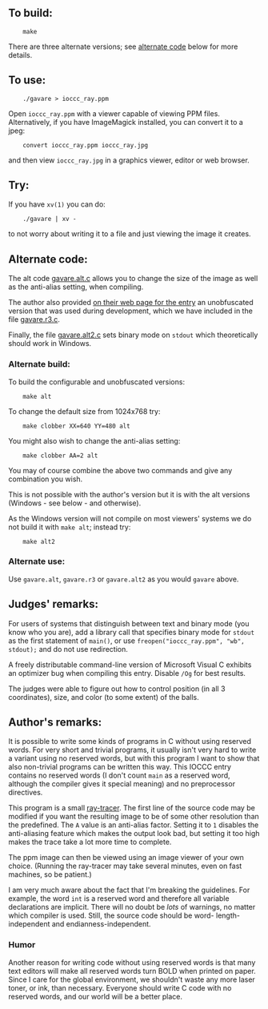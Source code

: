 ## To build:

```<!---sh-->
    make
```

There are three alternate versions; see [alternate code](#alternate-code) below
for more details.


## To use:

```<!---sh-->
    ./gavare > ioccc_ray.ppm
```

Open `ioccc_ray.ppm` with a viewer capable of viewing PPM files. Alternatively,
if you have ImageMagick installed, you can convert it to a jpeg:

```<!---sh-->
    convert ioccc_ray.ppm ioccc_ray.jpg
```

and then view `ioccc_ray.jpg` in a graphics viewer, editor or web browser.


## Try:

If you have `xv(1)` you can do:

```<!---sh-->
    ./gavare | xv -
```

to not worry about writing it to a file and just viewing the image it creates.


## Alternate code:

The alt code [gavare.alt.c](gavare.alt.c) allows you to change the size of the
image as well as the anti-alias setting, when compiling.

The author also provided [on their web page for the
entry](https://gavare.se/ioccc/ioccc_gavare.c.html) an unobfuscated version that
was used during development, which we have included in the file
[gavare.r3.c](gavare.r3.c).

Finally, the file [gavare.alt2.c](gavare.alt2.c) sets binary mode
on `stdout` which theoretically should work in Windows.


### Alternate build:

To build the configurable and unobfuscated versions:

```<!---sh-->
    make alt
```

To change the default size from 1024x768 try:

```<!---sh-->
    make clobber XX=640 YY=480 alt
```

You might also wish to change the anti-alias setting:

```<!---sh-->
    make clobber AA=2 alt
```

You may of course combine the above two commands and give any combination you
wish.

This is not possible with the author's version but it is with the alt versions
(Windows - see below - and otherwise).

As the Windows version will not compile on most viewers' systems we do not build
it with `make alt`; instead try:

```<!---sh-->
    make alt2
```


### Alternate use:

Use `gavare.alt`, `gavare.r3` or `gavare.alt2` as you would `gavare` above.


## Judges' remarks:

For users of systems that distinguish between text and binary mode
(you know who you are), add a library call that specifies binary mode
for `stdout` as the first statement of `main()`,
or use `freopen("ioccc_ray.ppm", "wb", stdout);` and do not use redirection.

A freely distributable command-line version of Microsoft Visual C
exhibits an optimizer bug when compiling this entry. Disable `/Og` for
best results.

The judges were able to figure out how to control position
(in all 3 coordinates), size, and color (to some extent) of the balls.


## Author's remarks:

It is possible to write some kinds of programs in C without using reserved
words.  For very short and trivial programs, it usually isn't very hard to
write a variant using no reserved words, but with this program I want to
show that also non-trivial programs can be written this way.  This IOCCC
entry contains no reserved words (I don't count `main` as a reserved word,
although the compiler gives it special meaning) and no preprocessor
directives.

This program is a small
[ray-tracer](https://en.wikipedia.org/wiki/Ray_tracing_(graphics)). The first
line of the source code may be modified if you want the resulting image to be of
some other resolution than the predefined. The `A` value is an anti-alias
factor. Setting it to `1` disables the anti-aliasing feature which makes the
output look bad, but setting it too high makes the trace take a lot more time
to complete.

The ppm image can then be viewed using an image viewer of your own choice.
(Running the ray-tracer may take several minutes, even on fast machines,
so be patient.)

I am very much aware about the fact that I'm breaking the guidelines. For
example, the word `int` is a reserved word and therefore all variable
declarations are implicit.  There will no doubt be _lots_ of warnings,
no matter which compiler is used.  Still, the source code should be word-
length-independent and endianness-independent.


### Humor

Another reason for writing code without using reserved words is that many
text editors will make all reserved words turn BOLD when printed on
paper.  Since I care for the global environment, we shouldn't waste any
more laser toner, or ink, than necessary. Everyone should write C code
with no reserved words, and our world will be a better place.


<!--

    Copyright © 1984-2024 by Landon Curt Noll. All Rights Reserved.

    You are free to share and adapt this file under the terms of this license:

	Creative Commons Attribution-ShareAlike 4.0 International (CC BY-SA 4.0)

    For more information, see:

	https://creativecommons.org/licenses/by-sa/4.0/

-->
